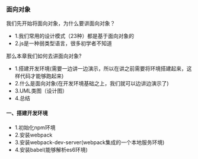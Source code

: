 ### 面向对象

我们先开始将面向对象，为什么要讲面向对象？

+ 1.我们常用的设计模式（23种）都是基于面向对象的
+ 2.js是一种弱类型语言，很多初学者不知道

那么本章我们如何去讲面向对象?

+ 1.搭建开发环境(需要一边讲一边演示，所以在讲之前需要将环境搭建起来，这样代码才能够跑起来)
+ 2.什么是面向对象(在开发环境基础之上，我们就可以边讲边演示了)
+ 3.UML类图（设计图）
+ 4.总结

#### 一、搭建开发环境
+ 1.初始化npm环境
+ 2.安装webpack
+ 3.安装webpack-dev-server(webpack集成的一个本地服务环境)
+ 4.安装babel(能够解析es6环境)

